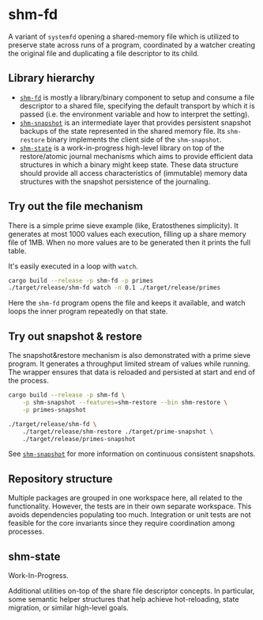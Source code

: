 # shm-fd

A variant of `systemfd` opening a shared-memory file which is utilized to
preserve state across runs of a program, coordinated by a watcher creating the
original file and duplicating a file descriptor to its child.

## Library hierarchy

- [`shm-fd`] is mostly a library/binary component to setup and consume a file
  descriptor to a shared file, specifying the default transport by which it is
  passed (i.e. the environment variable and how to interpret the setting).
- [`shm-snapshot`] is an intermediate layer that provides persistent snapshot
  backups of the state represented in the shared memory file. Its
  `shm-restore` binary implements the client side of the `shm-snapshot`.
- [`shm-state`] is a work-in-progress high-level library on top of the
  restore/atomic journal mechanisms which aims to provide efficient data
  structures in which a binary might keep state. These data structure should
  provide all access characteristics of (immutable) memory data structures with
  the snapshot persistence of the journaling.

[`shm-fd`]: ./shm-fd/Readme.md
[`shm-snapshot`]: ./shm-snapshot/Readme.md
[`shm-state`]: ./shm-state/Readme.md

## Try out the file mechanism

There is a simple prime sieve example (like, Eratosthenes simplicity). It
generates at most 1000 values each execution, filling up a share memory file of
1MB. When no more values are to be generated then it prints the full table.

It's easily executed in a loop with `watch`.

```bash
cargo build --release -p shm-fd -p primes
./target/release/shm-fd watch -n 0.1 ./target/release/primes
```

Here the `shm-fd` program opens the file and keeps it available, and watch
loops the inner program repeatedly on that state.

## Try out snapshot & restore

The snapshot&restore mechanism is also demonstrated with a prime sieve program.
It generates a throughput limited stream of values while running. The wrapper
ensures that data is reloaded and persisted at start and end of the process.

```bash
cargo build --release -p shm-fd \
    -p shm-snapshot --features=shm-restore --bin shm-restore \
    -p primes-snapshot

./target/release/shm-fd \
    ./target/release/shm-restore ./target/prime-snapshot \
    ./target/release/primes-snapshot
```

See [`shm-snapshot`] for more information on continuous consistent snapshots.

## Repository structure

Multiple packages are grouped in one workspace here, all related to the
functionality. However, the tests are in their own separate workspace. This
avoids dependencies populating too much. Integration or unit tests are not
feasible for the core invariants since they require coordination among
processes.

## shm-state

Work-In-Progress.

Additional utilities on-top of the share file descriptor concepts. In
particular, some semantic helper structures that help achieve hot-reloading,
state migration, or similar high-level goals.
